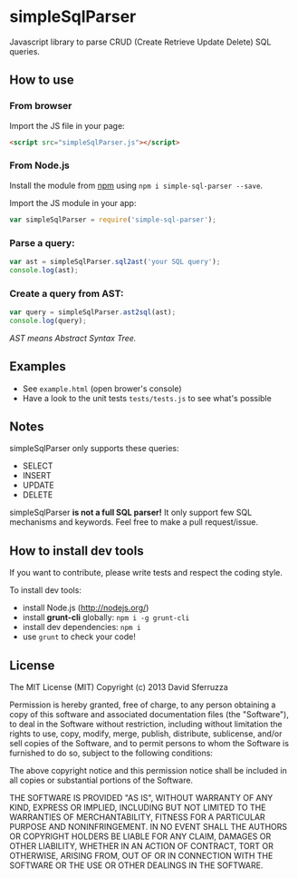 simpleSqlParser
===============

Javascript library to parse CRUD (Create Retrieve Update Delete) SQL queries.

## How to use

### From browser

Import the JS file in your page:

```html
<script src="simpleSqlParser.js"></script>
```

### From Node.js

Install the module from [npm](https://npmjs.org/package/simple-sql-parser) using `npm i simple-sql-parser --save`.

Import the JS module in your app:

```js
var simpleSqlParser = require('simple-sql-parser');
```

### Parse a query:

```js
var ast = simpleSqlParser.sql2ast('your SQL query');
console.log(ast);
```

### Create a query from AST:

```js
var query = simpleSqlParser.ast2sql(ast);
console.log(query);
```

*AST means Abstract Syntax Tree.*

## Examples

* See `example.html` (open brower's console)
* Have a look to the unit tests `tests/tests.js` to see what's possible

## Notes

simpleSqlParser only supports these queries:

* SELECT
* INSERT
* UPDATE
* DELETE

simpleSqlParser **is not a full SQL parser!**
It only support few SQL mechanisms and keywords.
Feel free to make a pull request/issue.

## How to install dev tools

If you want to contribute, please write tests and respect the coding style.

To install dev tools:

- install Node.js (http://nodejs.org/)
- install **grunt-cli** globally: `npm i -g grunt-cli`
- install dev dependencies: `npm i`
- use `grunt` to check your code!

## License

The MIT License (MIT)
Copyright (c) 2013 David Sferruzza
 
Permission is hereby granted, free of charge, to any person obtaining a copy of this software and associated documentation files (the "Software"), to deal in the Software without restriction, including without limitation the rights to use, copy, modify, merge, publish, distribute, sublicense, and/or sell copies of the Software, and to permit persons to whom the Software is furnished to do so, subject to the following conditions:
 
The above copyright notice and this permission notice shall be included in all copies or substantial portions of the Software.
 
THE SOFTWARE IS PROVIDED "AS IS", WITHOUT WARRANTY OF ANY KIND, EXPRESS OR IMPLIED, INCLUDING BUT NOT LIMITED TO THE WARRANTIES OF MERCHANTABILITY, FITNESS FOR A PARTICULAR PURPOSE AND NONINFRINGEMENT. IN NO EVENT SHALL THE AUTHORS OR COPYRIGHT HOLDERS BE LIABLE FOR ANY CLAIM, DAMAGES OR OTHER LIABILITY, WHETHER IN AN ACTION OF CONTRACT, TORT OR OTHERWISE, ARISING FROM, OUT OF OR IN CONNECTION WITH THE SOFTWARE OR THE USE OR OTHER DEALINGS IN THE SOFTWARE.

